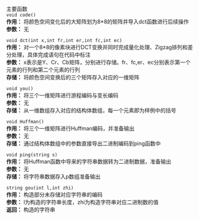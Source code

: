 主要函数  
``
void code()  
``  
**作用：** 将颜色空间变化后的大矩阵划为8\*8的矩阵并导入dct函数进行后续操作  
**参数：** 无

``
void dct(int x,int fr,int er,int fc,int ec)
``  
**作用：** 对一个8\*8的像素块进行DCT变换并同时完成量化处理、Zigzag排列和差分处理，具体完成语句在代码中标注  
**参数：** x表示是Y、Cr、Cb矩阵，分别进行存储。fr、fc,er、ec分别表示第一个元素的行列和第二个元素的行列  
**存储：** 将颜色空间变换后的三个矩阵存入对应的一维矩阵  

``
void you()   
``  
**作用：** 将三个一维矩阵进行游程编码与变长编码  
**参数：** 无  
**存储：** 从一维数组存入对应的结构体数组，每一个元素即为样例中的括号  

``
void Huffman()  
``  
**作用：** 将三个一维矩阵进行Huffman编码，并准备输出  
**参数：** 无  
**存储：** 通过结构体数组中的参数直接导出二进制编码到ping函数中  

``
void ping(string s)   
``  
**作用：** 将Huffman函数中导来的字符串数据转为二进制数据，准备输出  
**参数：** 无  
**存储：** 将字符串数据存入p数组准备输出  

``
string gou(int l,int zhi)
``  
**作用：** 构造部分未存储对应字符串的编码  
**参数：** l为构造的字符串长度，zhi为构造字符串对应二进制数的值  
**返回：** 构造的字符串  

